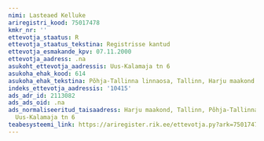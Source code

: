 ```yaml
---
nimi: Lasteaed Kelluke
ariregistri_kood: 75017478
kmkr_nr: ''
ettevotja_staatus: R
ettevotja_staatus_tekstina: Registrisse kantud
ettevotja_esmakande_kpv: 07.11.2000
ettevotja_aadress: .na
asukoht_ettevotja_aadressis: Uus-Kalamaja tn 6
asukoha_ehak_kood: 614
asukoha_ehak_tekstina: Põhja-Tallinna linnaosa, Tallinn, Harju maakond
indeks_ettevotja_aadressis: '10415'
ads_adr_id: 2113082
ads_ads_oid: .na
ads_normaliseeritud_taisaadress: Harju maakond, Tallinn, Põhja-Tallinna linnaosa,
  Uus-Kalamaja tn 6
teabesysteemi_link: https://ariregister.rik.ee/ettevotja.py?ark=75017478&ref=rekvisiidid
---
```

